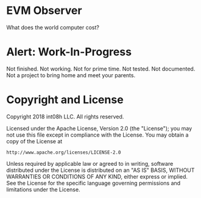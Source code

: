 # EVM Observer

What does the world computer cost?

# Alert: Work-In-Progress

Not finished. Not working. Not for prime time. Not tested. Not documented.
Not a project to bring home and meet your parents.

# Copyright and License
Copyright 2018 int08h LLC. All rights reserved.

Licensed under the Apache License, Version 2.0 (the "License");
you may not use this file except in compliance with the License.
You may obtain a copy of the License at

    http://www.apache.org/licenses/LICENSE-2.0

Unless required by applicable law or agreed to in writing, software
distributed under the License is distributed on an "AS IS" BASIS,
WITHOUT WARRANTIES OR CONDITIONS OF ANY KIND, either express or implied.
See the License for the specific language governing permissions and
limitations under the License.
